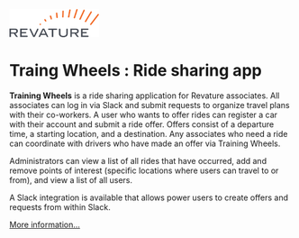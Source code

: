 ![Revature logo](https://github.com/genesisb17/RideShare/raw/master/rideshare/src/main/webapp/static/images/rev-brand.png)


# Traing Wheels : Ride sharing app

**Training Wheels** is a ride sharing application for Revature associates. All associates can log in via Slack and submit requests to organize travel plans with their co-workers. A user who wants to offer rides can register a car with their account and submit a ride offer. Offers consist of a departure time, a starting location, and a destination. Any associates who need a ride can coordinate with drivers who have made an offer via Training Wheels.

Administrators can view a list of all rides that have occurred, add and remove points of interest (specific locations where users can travel to or from), and view a list of all users.

A Slack integration is available that allows power users to create offers and requests from within Slack.

[More information...](https://github.com/genesisb17/RideShare/wiki)

